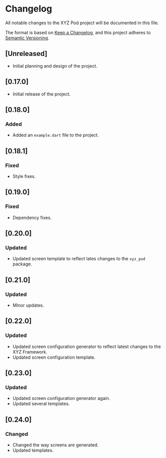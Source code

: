 # Changelog

All notable changes to the XYZ Pod project will be documented in this file.

The format is based on [Keep a Changelog](https://keepachangelog.com/en/1.0.0/),
and this project adheres to [Semantic Versioning](https://semver.org/spec/v2.0.0.html).

## [Unreleased]

- Initial planning and design of the project.

## [0.17.0]

- Initial release of the project.

## [0.18.0]

### Added

- Added an `example.dart` file to the project.

## [0.18.1]

### Fixed

- Style fixes.

## [0.19.0]

### Fixed

- Dependency fixes.

## [0.20.0]

### Updated

- Updated screen template to reflect lates changes to the `xyz_pod` package.

## [0.21.0]

### Updated

- Minor updates.

## [0.22.0]

### Updated

- Updated screen configuration generator to reflect latest changes to the XYZ Framework.
- Updated screen configuration template.

## [0.23.0]

### Updated

- Updated screen configuration generator again.
- Updated several templates.

## [0.24.0]

### Changed

- Changed the way screens are generated.
- Updated templates.

